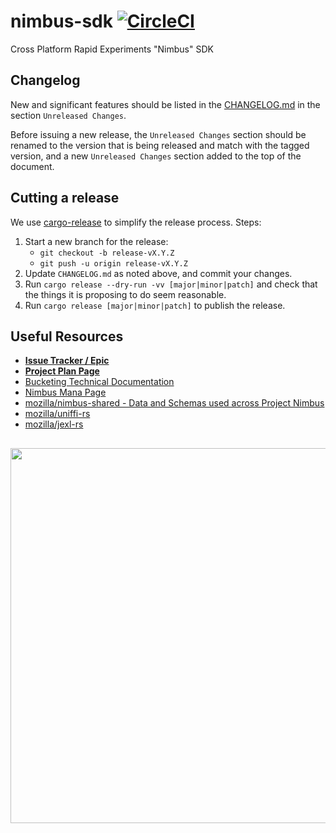 # nimbus-sdk [![CircleCI](https://circleci.com/gh/mozilla/nimbus-sdk/tree/main.svg?style=svg)](https://circleci.com/gh/mozilla/nimbus-sdk/tree/main)
Cross Platform Rapid Experiments "Nimbus" SDK

## Changelog

New and significant features should be listed in the [CHANGELOG.md](./CHANGELOG.md) in the section `Unreleased Changes`.

Before issuing a new release, the `Unreleased Changes` section should be renamed to the version that is being released and match with the tagged version, and a new `Unreleased Changes` section added to the top of the document.

## Cutting a release

We use [cargo-release](https://crates.io/crates/cargo-release) to simplify the release process.
Steps:

1. Start a new branch for the release:
    * `git checkout -b release-vX.Y.Z`
    * `git push -u origin release-vX.Y.Z`
2. Update `CHANGELOG.md` as noted above, and commit your changes.
3. Run `cargo release --dry-run -vv [major|minor|patch]` and check that the things
   it is proposing to do seem reasonable.
4. Run `cargo release [major|minor|patch]` to publish the release.

## Useful Resources

* **[Issue Tracker / Epic](https://jira.mozilla.com/browse/SYNC-1528)**
* **[Project Plan Page](https://mana.mozilla.org/wiki/pages/viewpage.action?pageId=126619091)**
* [Bucketing Technical Documentation](https://docs.google.com/document/d/1WAForAUIchVPaiZFCJO3hNQHY_7KZAjddfscTM_Lx0Y/edit#)
* [Nimbus Mana Page](https://mana.mozilla.org/wiki/display/FJT/Project+Nimbus)
* [mozilla/nimbus-shared - Data and Schemas used across Project Nimbus](https://github.com/mozilla/nimbus-shared)
* [mozilla/uniffi-rs](https://github.com/mozilla/uniffi-rs)
* [mozilla/jexl-rs](https://github.com/mozilla/jexl-rs)

## 

<img src=https://app.lucidchart.com/publicSegments/view/59a408c7-3a09-422c-8eb2-950a7d81cdb9/image.jpeg width=600 />
